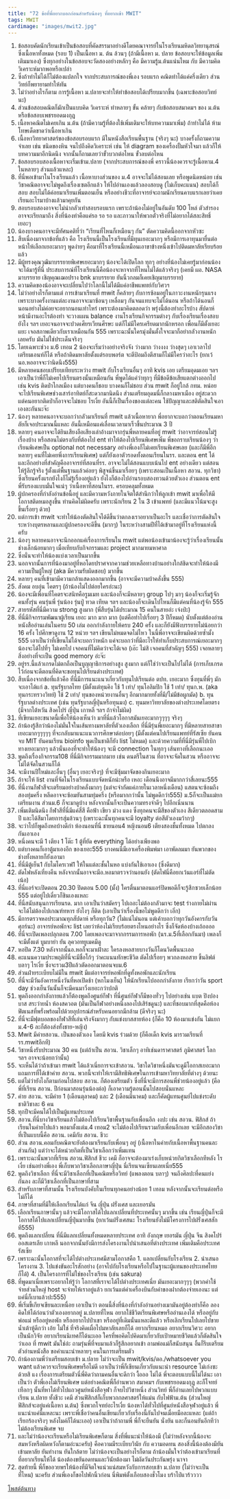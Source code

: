 ```yaml
---
title: "72 ข้อที่พี่อยากบอกก่อนสำหรับน้องๆ ที่อยากเข้า MWIT"
tags: MWIT
cardimage: "images/mwit2.jpg"
---
```


1.	ข้อสอบคัดนักเรียนเข้าเป็นข้อสอบที่คัดสรรมาอย่างดีโดยคณาจารย์ในโรงเรียนมหิดลวิทยานุสรณ์ ซึ่งเนื้อหาทั้งหมด (รอบ 1) เป็นเนื้อหา ม. ต้น ล้วนๆ (ถ้ามีเนื้อหา ม. ปลาย ข้อสอบจะให้ข้อมูลเพิ่มเติมมาเอง) ซึ่งทุกอย่างในข้อสอบจะวัดสองอย่างหลักๆ คือ มีความรู้ม.ต้นแน่นไหม กับ มีความคิดวิเคราะห์มากพอหรือเปล่า
2.	ซึ่งถ้าทำไม่ได้ก็ไม่ต้องแปลกใจ จากประสบการณ์ของพี่เอง รอบแรก คณิตทำได้แค่ครึ่งเดียว ส่วนวิทย์ก็พยายามทำให้ทัน
3.	ไม่ว่าอย่างไรก็ตาม การรู้เนื้อหา ม.ปลายจะทำให้ทำข้อสอบได้เปรียบมากขึ้น (เฉพาะข้อสอบวิทย์นะ)
4.	ส่วนข้อสอบคณิตก็มักเป็นแบบคิด วิเคราะห์ ทำหลายๆ ขั้น คล้ายๆ กับข้อสอบสมาคมฯ ของ ม.ต้น หรือข้อสอบเพชรยอดมงกุฎ
5.	เนื้อหาคณิตไม่เคยเกิน ม.ต้น (ถ้ามีความรู้ที่ต้องใช้เพิ่มเติมจะให้บทความมาเพิ่ม) ถ้าทำไม่ได้ ห้ามโทษเด็ดขาดว่าเนื้อหาเกิน
6.	เนื้อหาวิทยาศาสตร์ของข้อสอบรอบแรก มีในหนังสือเรียนพื้นฐาน (จริงๆ นะ) บางครั้งก็ถามความจำเลย เช่น ชนิดของหิน จนไปถึงคิดวิเคราะห์ เช่น ให้ diagram ของเครื่องปั้มหัวใจมา แล้วก็ให้บทความมาอีกนิดนึง จากนั้นก็ถามเลยว่าขั้วบวกต่อไหน ขั้วลบต่อไหน
7.	ข้อสอบรอบสองเนื้อหาจะเริ่มเข้าม.ปลาย (จากประสบการณ์ของพี่ คราวนี้น้องควรจะรู้เนื้อหาม.4 ในหลายๆ ส่วนแล้วแหละ)
8.	ที่นี่พอเข้ามาในโรงเรียนแล้ว เนื้อหาบางส่วนของ ม.4 อาจจะไม่ได้สอนเลย หรือพูดนิดหน่อย เช่น วิชาคณิตอาจจะไม่พูดถึงเรื่องเซตอีกแล้ว ให้ไปอ่านเองแล้วลองสอบดู (ไม่เก็บคะแนน) สอบได้ก็สอบ สอบไม่ได้ค่อยมาเรียนเพิ่มตอนเย็น หรืออย่างชีวะที่อาจารย์จะถามนักเรียนคาบแรกเลยว่าเคยเรียนอะไรมาบ้างแล้วมาคุยกัน
9.	สอบรอบสองอาจจะไม่น่ากลัวเท่าสอบรอบแรก เพราะถ้าน้องไม่อยู่ในอันดับ 100 โหล่ ตัวสำรองอาจจะเรียกมาถึง สิ่งที่น้องทำคือแค่รอ รอ รอ และภาวนาให้พวกตัวจริงที่ไม่อยากได้สละสิทธิ์เยอะๆ
10.	น้องบางคนอาจจะมีทัศนคติที่ว่า “เรียนที่ไหนก็เหมือนๆ กัน” ตัดความคิดนี้ออกจากหัวซะ
11.	สืบเนื่องมาจากข้อที่แล้ว คือ โรงเรียนนี้เป็นโรงเรียนที่มีทุนเยอะมากๆ หรือมีการเอาทุนมายื่นต่อหน้าให้เลือกเยอะมากๆ พูดง่ายๆ คือมาที่โรงเรียนนี้เหมือนเอาขาข้างหนึ่งเข้าไปติดมหาลัยเรียบร้อยแล้ว
12.	มีผู้ทรงคุณวุฒิมาบรรยายพิเศษเยอะมากๆ น้องจะได้เปิดโลก ทุกๆ อย่างที่น้องไม่เคยรู้มาก่อนน้องจะได้มารู้ที่นี่ ประสบการณ์ที่โรงเรียนนี้คือน้องจะหาจากที่ไหนไม่ได้แล้วจริงๆ (เคยมี ผอ. NASA มาบรรยาย เชิญคุณเฌอปราง bnk มาบรรยาย ยันนิ้วกลมก็เคยเชิญมาบรรยาย)
13.	ความคิดของน้องอาจจะเปลี่ยนไปว่าโลกนี้ไม่ได้มีแค่อาชีพแพทย์กับวิศวฯ
14.	ไม่ว่าอย่างไรก็ตามแต่ การเข้ามาเรียนที่ mwit ก็คล้ายๆ กับการซ้อมอยู่ในภาวะงานหนักรุนแรง เพราะบางครั้งงานแต่ละงานอาจจะมาซ้อนๆ เหลื่อมๆ กันจนแทบจะไม่ได้นอน หรือถ้าได้นอนก็นอนอย่างไม่ค่อยจะอยากนอนเท่าไหร่ เพราะต้องมาคิดตลอดว่า พรุ่งนี้ต้องทำอะไรบ้าง สัปดาห์หน้ามีงานอะไรต้องทำ จะวางแผน balance งานโรงเรียนกิจกรรมต่างๆ กับเรื่องเรียนเรื่องสอบยังไง ฯลฯ เยอะจนอาจจะปวดเศียรเวียนศีรษะ แต่ก็ไม่มีใครเครียดมากนักหรอก เพื่อนก็มีตั้งเยอะแยะ เจอสภาพเดียวกับเราเหมือนกัน 555 เพราะฉะนั้นใครมุ่งมั่นตั้งใจจะมาก็อย่ากลัวงานหนักเลยครับ มันไม่ใช่ประเด็นจริงๆ
15.	โดยเฉพาะช่วง ม.6 เทอม 2 น้องจะเริ่มว่างอย่างจริงจัง ว่างมาก ว่างงงง ว่างสุดๆ เอาเวลาไปเตรียมเอนท์ก็ได้ หรือถ้าติดมหาลัยตั้งแต่รอบพอร์ต จะตีป้อมถึงตีสามก็ไม่มีใครว่าอะไร (ยกเว้นอ.หออาจจะว่านิดนึง555)
16.	มีหลายคนชอบเปรียบเทียบระหว่าง mwit กับโรงเรียนอื่นๆ อาทิ kvis เอย เตรียมอุดมเอย ฯลฯ เอาเป็นว่าพี่ก็ไม่เคยไปเรียนตรงนั้นเหมือนกัน พี่พูดได้แค่ว่าทุกๆ ที่มีข้อดีข้อเสียแตกต่างออกไป เช่น kvis ติดป่าไกลเมือง แต่บางคนก็ชอบ บางคนก็ไม่ชอบ ส่วน mwit ก็อยู่ใกล้ กทม. หน่อย จะไปเรียนพิเศษช่วงเสาร์อาทิตย์ก็สะดวกมานิดนึง ส่วนเตรียมอุดมนี่ก็กลางมหาเมือง อยู่สะดวก แต่คนอยากติดป่าก็อาจจะไม่ชอบ ไรเงี่ย อันนี้ก็เป็นเรื่องของแต่ละคน ใช้ปัญญาและสติตัดสินใจเอาเองละกันนะจ๊ะ
17.	น้องๆ หลายคนอาจจะบอกว่ากลัวมาเรียนที่ mwit แล้วเนื้อหายาก พี่อยากจะบอกว่าตอนเรียนมหาลัยก็เจอประมาณนี้แหละ อันนี้เหมือนแค่เลื่อนเวลามาเร็วขึ้นประมาณ 3 ปี
18.	หลายๆ คนอาจจะได้ยินเสียงลือเสียงเล่าอ้างมาจากรุ่นพี่หลายคนที่อยู่ mwit ว่าอาจารย์สอนไม่รู้เรื่องบ้าง หรือสอนไม่ตรงกับที่ต้องไป ent ทำให้ต้องไปเรียนพิเศษเพิ่ม พี่ขอกราบเรียนน้องๆ ว่า เรียนพิเศษเป็น optional not necessary อย่างพี่เองก็ไม่เคยเรียนพิเศษเลย (และก็มีพี่อีกหลายๆ คนที่ไม่เคยพึ่งการเรียนพิเศษ) แต่ก็ยังเอาตัวรอดทั้งตอนเรียนในรร. และตอน ent ได้ และอีกอย่างที่สำคัญคืออาจารย์ที่สอนที่รร. อาจจะไม่ได้สอนแบบเน้นไป ent อย่างเดียว แต่สอนให้รู้ลึกรู้จริง รู้ตั้งแต่พื้นฐานแล้วค่อยๆ พิสูจน์ขึ้นมาเรื่อยๆ (เพราะสอนเป็นเนื้อหา สอวน. ทุกวิชา) ซึ่งเรียนครั้งแรกยังไงก็ไม่รู้เรื่องอยู่แล้ว ยังไงก็ต้องไปอ่านรอบสองทวนด้วยตัวเอง ส่วนตอน ent พี่รับรองแบบมั่นใจแน่ๆ ว่าเนื้อหาที่สอนในรร. ครอบคลุมทั้งหมด
19.	ผู้ปกครองที่กำลังอ่านข้อนี้อยู่ และมีความหวังภายในจิตใต้สำนึกว่าให้ลูกเข้า mwit มาเพื่อให้มีโอกาสติดหมอสูงขึ้น ท่านคิดไม่ผิดครับ เพราะนักเรียน 2 ใน 3 เข้าแพทย์ (และมีแนวโน้มจะสูงขึ้นเรื่อยๆ ด้วย)
20.	แต่การเข้า mwit จะทำให้น้องตัดสินใจได้ดีขึ้นว่าตกลงเราอยากเป็นอะไร และเชื่อว่าการตัดสินใจระหว่างบุตรหลานและผู้ปกครองจะดีขึ้น (มากๆ) ในระหว่างสามปีที่ได้เข้ามาอยู่ที่โรงเรียนแห่งนี้ครับ
21.	น้องๆ หลายคนอาจจะนึกออกแค่เรื่องการเรียนใน mwit แต่พอน้องเข้ามาน้องจะรู้ว่าเรื่องเรียนนั้นช่างเล็กน้อยมากๆ เมื่อเทียบกับกิจกรรมและ project มากมายมหาศาล
22.	ซึ่งนั่นจะทำให้น้องแบ่งเวลาเป็นมากขึ้น
23.	นอกจากนั้นการที่น้องมาอยู่ที่หอโดยปราศจากความช่วยเหลือทางบ้านอย่างใกล้ชิดจะทำให้น้องมีความเป็นผู้ใหญ่ (aka มีความรับผิดชอบ) มากขึ้น
24.	หลายๆ คนที่เข้ามามีความกล้าแสดงออกมากขึ้น (อาจจะมีความบ้าคลั่งขึ้น 555)
25.	สังคม อบอุ่น โคตรๆ (ถ้าน้องไม่ไปต่อยใครอ่ะนะ)
26.	น้องจะมีเพื่อนที่โคตรจะสนิทคือรูมเมท และน้องก็จะมีหลายๆ group ไปๆ มาๆ น้องก็จะเริ่มรู้จักคนทั้งรุ่น คนรุ่นพี่ รุ่นน้อง รุ่นปู่ ทวด เทียด ฯลฯ และน้องก็จะเดินไปไหนก็มีแต่คนที่น้องรู้จัก 555
27.	สายรหัสที่นี่มีความ strong สูงมาก (พี่สืบรุ่นได้ประมาณ 15 คนในสายอ่ะ เจ๋งป่ะ)
28.	ที่นี่มีกิจกรรมพัฒนาผู้เรียน เยอะ มาก มาก มาก (แต่คือทำไปเรื่อยๆ 3 ปีก็หมด) นับตั้งแต่ต้องอ่านหนังสืออ่านเล่นในครบ 50 เล่ม ออกกำลังกายให้ครบ 240 ครั้ง และก็ยังมีฟังบรรยายไม่น้อยกว่า 16 ครั้ง ไปศึกษาดูงาน 12 หน่วย ฯลฯ เขียนไม่หมดจดไม่ไหว ในนี้พี่อาจจะเขียนผิดด้วยซ้ำมั้ง 555 เอาเป็นว่าที่เขียนไม่ได้จะบอกว่าหนัก แค่จะบอกว่าที่มีอะไรให้ทำเก็บประสบการณ์เยอะมากๆ น้องจะได้ไปที่ๆ ไม่เคยไป เจอคนที่ไม่คิดว่าจะได้เจอ (เอ๊ะ ไม่สิ เจอคนที่สำคัญๆ 555) เจอหลายๆ สิ่งอย่างที่จะเป็น good memory อ่ะจ๊ะ
29.	อยู่รร.นี้แล้วเกรดไม่ตกถือเป็นบูญญาธิการอย่างสูง สูงมาก แต่ก็ใช่ว่าจะเป็นไปไม่ได้ (การเก็บเกรดไว้ก่อนจะดีตอนที่คิดจะขอทุนไปเรียนต่างประเทศ)
30.	สืบเนื่องจากข้อที่แล้วคือ ที่นี่มีการแนะแนวเกี่ยวกับทุนไปเรียนต่อ ตปท. เยอะมาก ซึ่งทุนที่พี่ๆ มักจะเอาได้แก่
a.	ทุนรัฐบาลไทย (มีตั้งแต่ทุนคิง ใช้ 1 เท่า/ ทุนโอลิมปิก ใช้ 1 เท่า/ ทุนก.พ. (aka ทุนกระทรวงวิทย์) ใช้ 2 เท่า/ ทุนของหน่วยงานอื่นๆ อีกมากมายทั้งที่มี/ไม่มีข้อผูกมัด)
b.	ทุนรัฐบาลต่างประเทศ (เช่น ทุนรัฐบาลญี่ปุ่นหรือทุนมง)
c.	ทุนมหาวิทยาลัยของต่างประเทศโดยตรง (มีจากไต้หวัน สิงคโปร์ ญี่ปุ่น เกาหลี ฯลฯ ถ้าจำไม่ผิด)
31.	ที่เขียนเยอะขนาดนี้เพื่อให้น้องเห็นว่า มาที่นี่แล้วโอกาสมันเยอะมากๆๆๆๆ จริงๆ
32.	ถ้าน้องรู้สึกว่าน้องไม่มั่นใจในเส้นทางมหาลัยที่ตัวเองเลือก ที่นี่มีรุ่นพี่เยอะมากๆ ที่มีหลายสายสาขาเยอะมากๆๆๆๆๆ ที่จะกลับมาแนะแนวการศึกษาต่อบ่อยๆ (มีตั้งแต่คนไปเรียนแพทย์ที่รัสเซีย ยันคนจบ MIT ยันคนเรียน bioinfo พูดเป็นชาติก็ยัง list ไม่หมด) และด้วยความที่ที่นี่มีรุ่นพี่ไปเบิกทางเยอะมากๆ แล้วนั่นเองที่จะทำให้น้องๆ จะมี connection ในทุกๆ เส้นทางที่เลือกนะเออ
33.	พูดถึงเรื่องกิจกรรม108 ที่นี่มีกิจกรรมมากมาย เช่น ดนตรีในสวน ที่อาจจะจัดในสวน หรืออาจจะไม่ได้จัดในสวนก็ได้
34.	จะมีงานปีใหม่และอื่นๆ (อื่นๆ เยอะจริงๆ) ที่จะมีซุ้มมาจัดของกินเยอะมาก
35.	ถ้าจะให้ list งานที่จัดในโรงเรียนแบบจัดหนักน่ะหรือ เหอะ เดือนนึงอาจมีมากกว่าสี่เลยนะ555
36.	ที่นี่งานกีฬาสีจะเตรียมอย่างบ้าคลั่งมากๆ (แต่จะจำกัดแค่ภายในเวลาหนึ่งเดือน) แสตนจะซ้อมถึงสองทุ่มครึ่ง หลีดอาจจะซ้อมยันสามทุ่มครึ่ง (หรือมากกว่านั้น ไม่พูดดีกว่า555) ม.5ก็จะเป็นแม่ยกเตรียมงาน ส่วนม.6 ก็จะมาดูบ้าง หลังจากนั้นก็จะเป็นความทรงจำดีๆ ไปอีกเนิ่นนาน
37.	เพิ่มเติมนิดนึง กีฬาสีที่นี่มีแค่สี่สี คือฟ้า เขียว ม่วง แดง ซึ่งทุกคนจะมีสีของตัวเอง สีเดียวตลอดสามปี และได้สีมาโดยการสุ่มล้วนๆ (เพราะฉะนั้นทุกคนจะมี loyalty ต่อสีตัวเองมว้ากๆ)
38.	จะว่าไปก็พูดถึงหอบ้างดีก่า ห้องนอนที่นี่ ชายนอน4 หญิงนอน6 เตียงสองชั้นทั้งหมด ไปตกลงกันเอาเอง
39.	หนึ่งคนจะมี 1 เตียง 1 โต๊ะ 1 ตู้ที่ยัด everything ได้อย่างเพียงพอ
40.	แต่บางคนก็เอาตู้มาเองอีก ของเยอะ555 บางคนนี่มีเอาเครื่องพิมพ์มา เอาพัดลมมา ยันพวกของช่างทั้งหลายก็ยังเอามา
41.	ที่นี่มีตู้เย็น1 กับไมโครเวฟ1 ให้ในแต่ละชั้นในหอ แบ่งกันใช้เอาเอง (ซึ่งดีมาก)
42.	ตัดไฟหลังเที่ยงคืน หลังจากนั้นอาจจะมีอ.หอมาตรวจว่านอนยัง (ตัดไฟนี่คือยกเว้นแอร์ที่ไม่ตัดเน้อ)
43.	ที่นี่แอร์จะเปิดตอน 20.30 ปิดตอน 5.00 (มั้ง) ใครตื่นมาตอนแอร์ปิดพอดีก็จะรู้สึกซวยเล็กน้อย 555 แต่อยู่ไปเดี๋ยวก็ชินเองแหละ
44.	ที่นี่สนับสนุนการเรียนรด. มาก เอาเป็นว่าสมัครๆ ไปเถอะไม่ต้องกลัวมาจะ test ร่างกายไม่ผ่าน จะได้ไม่ต้องไปเกณฑ์ทหาร ยังไงๆ ก็ติด (เอาเป็นว่าเรื่องนี้ขอไม่พูดดีกว่า เอิ่ก)
45.	มีการตรวจหอประมาณทุกสัปดาห์ หรือทุกวัน? (ไม่แน่ไม่นอน แต่เค้าบอกว่าทุกวันอังคารกับวันศุกร์นะ) อาจารย์หอพักจะ list เลยว่าห้องไม่เรียบร้อยตรงไหนอย่างไร ซึ่งก็จัดห้องบ้างเถ้ออออ
46.	ที่นี่จะเปิดเพลงปลุกตอน 7.00 โดยเพลงจะมาจากกรรมการหอพัก (นร.ม.5ที่เลือกกันมา) เพลงก็จะมีตั้งแต่ บูมบาย่า ยัน ลุควอทยูเมคมีดู
47.	หอปิด 7.30 หลังจากนั้นอ.หอก็จะมาเฝ้าละ ใครลงหอสายบางวันก็โดนวิดพื้นนะเออ
48.	คะแนนความประพฤติที่นี่จะมีชื่อโก้ๆ ว่าคะแนนทักษะชีวิต ตัดไปเรื่อยๆ พวกลงหอสาย ขึ้นลิฟต์ บลาๆ ไรเงี่ย ซึ่งจะรวม3ปีแล้วตัดออกมาตอนจบม.6 
49.	ส่วนฝ่ายระเบียบไม่มีใน mwit มีแต่อาจารย์หอพักที่ดูทั้งหอพักและนักเรียน
50.	ที่นี่จะมีวันอังคารหนึ่งวันที่หอเปิดช้า (หกโมงเย็น) ให้นักเรียนไปออกกำลังกาย เรียกว่าวัน sport day ช่วงเย็นวันนั้นก็จะมีคนมาวิ่งเยอะกว่าปกติ
51.	พูดถึงออกกำลังกายแล้วก็ต้องพูดถึงศูนย์กีฬา ที่นี่ศูนย์กีฬาก็มีของทั่วๆ ไปอย่างเช่น แบต ปิงปอง บาส สระว่ายน้ำ ห้องสควอต (มันเป็นกีฬาอย่างหนึ่งลองไปเสิร์ชดูนะ) และที่ชอบมากที่สุดคือห้องฟิตเนสที่พรั่งพร้อมไปด้วยอุปกรณ์สำหรับคนอยากมีกล้าม (ดีจริงๆ นะ)
52.	ที่นี่จะมีฟุตบอลของกีฬาสีที่เล่นจริงจังมากๆ กับแข่งบาสสายห้อง (ก็คือ 10 ห้องมาแข่งกัน ไม่แยกม.4-6 ละก็ต้องส่งทั้งชาย-หญิง)
53.	Mwit มีค่ายสอวน. เป็นของตัวเอง โดยมี kvis ร่วมด้วย (ก็คือเด็ก kvis มารวมเรียนที่รร.mwitอีกที)
54.	วิชาหนึ่งรับประมาณ 30 คน (แต่ถ้าเป็น สอวน. วิชาเล็กๆ อาทิเช่นดาราศาสตร์ ภูมิศาสตร์ โลก ฯลฯ อาจจะน้อยกว่านั้น)
55.	จะเห็นได้ว่าถ้าเข้ามา mwit ได้แล้วเนี่ยการจะเข้าสอวน. วิชาใดวิชาหนึ่งมันจะดูมีโอกาสเยอะมาก แถมการที่ได้เข้าค่าย สอวน. พวกนี้จะทำให้เรามีสิทธิพิเศษในการเข้ามหาวิทยาลัยที่ต่างๆ ด้วยนะ
56.	แต่ไม่ว่ายังไงก็ตามก่อนไปสอบ สอวน. ก็ต้องเตรียมตัว ซึ่งที่นี่จะมีการสอนพี่ช่วยน้องอยู่แล้ว (คือพี่ที่เรียน สอวน. ปีก่อนมาสอนรุ่นน้องต่อ) ก็เอาความรู้ตอนนั้นไปสอบนั่นแหละ
57.	ค่าย สอวน. จะมีค่าย 1 (เดือนตุลาคม) และ 2 (เดือนมีนาคม) และก็คัดผู้แทนศูนย์ไปแข่งระดับชาติวิชาละ 6 คน
58.	ทุกปีจะมีคนได้ไปเป็นผู้แทนประเทศ
59.	สอวน.ที่นี่บางวิชาเรียนแล้วไม่ต้องไปเรียนวิชาพื้นฐานกับเพื่อนอีก งงปะ เช่น สอวน. ฟิสิกส์ ถ้าเรียนในค่ายไปแล้ว พอมาตั้งแต่ม.4 เทอม2 จะไม่ต้องไปเรียนรวมกับเพื่อนอีกเลย จะมีอีกสองวิชาที่เป็นแบบนี้คือ สอวน. เคมีกับ สอวน. ชีวะ
60.	ส่วน สอวน.คอมกับคณิตจะยังต้องมาเรียนกับเพื่อนๆ อยู่ (เนื้อหาในค่ายกับเนื้อหาพื้นฐานคนละส่วนกัน) แต่ว่าจะได้หน่วยกิตที่เป็นวิชาเลือกว่าเพิ่มแทน
61.	เพราะฉะนั้นพวกที่เรียน สอวน.ฟิสิกส์ ชีวะ เคมี ก็อาจจะต้องมาเร่งเก็บหน่วยกิตวิชาเลือกทีหลัง ไรเงี่ย เช่นอย่างพี่เอง พี่เก็บพวกวิชาเลือกภาษาญี่ปุ่น นี่เรียนจนเซียนเลยเนี่ย555
62.	พูดถึงวิชาเลือก ที่นี่จะมีวิชาเลือกที่เป็นคณิตหรือวิทย์ (แพลงตอน บลาๆ) จนถึงศิลปะที่คนแย่งกันลง ละก็มีวิชาเลือกที่เป็นภาษาที่สาม
63.	สำหรับภาษาที่สามนั้น โรงเรียนบังคับในเรียนทุกคนอย่างน้อย 1 เทอม หลังจากนั้นจะเรียนต่อหรือไม่ก็ได้
64.	ภาษาที่สามที่มีให้เลือกเรียนได้แก่ จีน ญี่ปุ่น ฝรั่งเศส และเยอรมัน
65.	เลือกเรียนภาษานั้นๆ แล้วจะมีโอกาสได้ไปแลกเปลี่ยนที่ประเทศนั้นๆ มากขึ้น เช่น เรียนญี่ปุ่นก็จะมีโอกาสได้ไปแลกเปลี่ยนญี่ปุ่นมากขึ้น (ยกเว้นฝรั่งเศสนะ โรงเรียนยังไม่มีโครงการไปฝรั่งเศสสักที555)
66.	พูดถึงแลกเปลี่ยน ที่นี่มีแลกเปลี่ยนทั้งหมดหลายประเทศ อาทิ อังกฤษ เยอรมัน ญี่ปุ่น จีน สิงคโปร์ ออสเตรเลีย เกาหลี นอกจากนั้นยังมีการส่งโครงงานไปนำเสนอที่ต่างประเทศ เพิ่มเติมคือประเทศรัสเซีย
67.	เพราะฉะนั้นโอกาสที่จะได้ไปต่างประเทศมีสามโอกาสคือ 1. แลกเปลี่ยนกับโรงเรียน 2. นำเสนอโครงงาน 3. ไปแข่งขันอะไรสักอย่าง (อาจไปกับโรงเรียนหรือไปในฐานะผู้แทนของประเทศไทยก็ได้) 4. เป็นโครงการที่ไม่ใช่ของโรงเรียน (เช่น sakura)
68.	ที่พูดมาเนี่ยเพราะอยากให้รู้ว่า โอกาสที่เราจะได้ไปต่างประเทศเนี่ย มันเยอะมากๆๆๆ (พวกค่าใช้จ่ายส่วนใหญ่ host จะจ่ายให้เราอยู่แล้ว ยกเว้นแต่ค่าเครื่องบินกับค่าของฝากต้องจ่ายเองนะ แต่แค่นี่ก็เบาแล้วปะ555)
69.	พี่เริ่มขี้เกียจเขียนละเหนื่อย เอาเป็นว่า ตอนนี้สิ่งที่น้องที่กำลังอ่านอย่างเมามันอยู่ต้องทำก็คือ ลองคิดให้ได้ก่อนว่าตัวเองอยากอยู่ ม.ปลายที่ไหน อยากใช้ชีวิตเรียนพิเศษหรืออ่านเองได้ หรืออยู่กับพ่อแม่ หรืออยู่หอพัก หรืออยากไปป่าเขา หรืออยู่ที่เดิมนั่นแหละดีแล้ว หรือเลิกเรียนไปเลยไปขายน้ำเต้าหู้ดีกว่า เอ้ย ไม่ใช่ ที่จริงคิดเผื่อไปมหาลัยเลยก็ได้ อยากเรียนหมอ อยากเรียนวิศวะ อยากเป็นนักวิจัย อยากเรียนนิเทศก็ได้นะเออ ใครที่พอคิดไปคิดมาเกี่ยวกับเป้าหมายชีวิตแล้วก็ตัดสินใจว่าเออ ที่ mwit มันใช่อ่ะ ถามรุ่นพี่ที่จบมาแล้วก็รู้สึกอยากเข้า ถามพ่อแม่ก็สนับสนุน งั้นก็รีบเตรียมตัวอ่านหนังสือ ขอคำแนะนำหลายๆ คนในการเตรียมตัว
70.	ถ้าน้องถามพี่ว่าเตรียมสอบเข้า ม.ปลาย ไม่ว่าจะเป็น mwit/kvis/ตอ./whatsoever you want แล้วควรจะเรียนพิเศษหรือไม่ดี เอาเป็นว่าพี่ก็เขียนเกี่ยวกับแนะนำ resource ไม่เก่งซะด้วยสิ แง เรื่องการเตรียมตัวนี่พี่คิดว่าถามคนอื่นจะดีกว่า งื้อออ ไม่ได้ พี่จะตอบแบบนี้ไม่ได้นะ เอาเป็นว่า ตัวพี่เองไม่เรียนพิเศษ แต่อย่างคณิตพี่ก็อ่านพวก สมาคมฯ กับเพชรยอดมงกุฎ ละก็โจทย์เทือกๆ นั้นที่หาได้ทั่วไปแถวศูนย์หนังสือจุฬา ก็จบไปวิชาหนึ่ง ส่วนวิทย์ พี่ก็อ่านเลยไปพวกแบบเรียน ม.ปลาย ทั้งชีวะ เคมี ส่วนฟิสิกส์ก็เก็บพวกกลศาสตร์ให้แม่น กับไฟฟ้าม.ต้น (ส่วนใหญ่ฟิสิกส์จะอยู่แค่เนื้อหา ม.ต้น) ซึ่งพวกโจทย์อะไรเงี่ย น้องหาได้ทั่วไปที่ศูนย์หนังสือจุฬาอยู่แล้ว พี่แนะนำแค่นี้แหละนะ เพราะพี่เชื่อว่าคนอื่นเขียนเกี่ยวกับเรื่องนี้กันไปจนเมื่อยมือละแหละ (แต่ถ้าเรียกร้องจริงๆ หลังไมค์ก็ได้นะเออ) เอาเป็นว่าถ้าถามพี่ พี่ก็จะยืนยัน นั่งยัน และก็นอนยันอีกทีว่าไม่ต้องเรียนพิเศษ จบ
71.	และไม่ว่าน้องจะเรียนหรือไม่เรียนพิเศษก็ตาม สิ่งที่พี่แนะนำให้น้องมี (ไม่ว่าหลังจากนี้น้องจะสมหวังหรือผิดหวังก็ตามอ่ะนะครับ) คือความมีระเบียบวินัย กับ ความอดทน สองสิ่งนี้น้องต้องมียันเข้ามหาลัย ยันทำงาน ยันใกล้ตาย ไม่ว่าน้องจะเป็นอย่างไรก็ตาม ถ้าน้องมั่นใจว่าต้องเข้ามาเรียนที่ที่อยากเรียนให้ได้ น้องต้องขยันอดทนและวินัยต้องมา ไม่ผัดวันประกันพรุ่ง นาจา
72.	สุดท้ายนี้ พี่ก็ขออวยพรให้น้องที่มีจิตใจแน่วแน่สมหวังกับการสอบเข้า ม.ปลาย (ไม่ว่าจะเป็นที่ไหน) นะครับ ส่วนพี่เองก็ขอไปพักนิ้วก่อน นี่พิมพ์ตั้งเกือบสองชั่วโมง บร้าไป่แวร้วววว

[โพสต์ต้นทาง](https://www.dek-d.com/board/education/3918812/3/1)